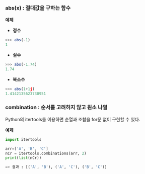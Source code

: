 ### **abs(x) :** 절대값을 구하는 함수

**예제**

- **정수**

```jsx
>>> abs(-1)
1
```

- **실수**

```jsx
>>> abs(-1.74)
1.74
```

- **복소수**

```jsx
>>> abs(1+1j)
1.4142135623730951
```

### combination **: 순서를 고려하지 않고 원소 나열**

Python의 itertools를 이용하면 순열과 조합을 for문 없이 구현할 수 있다.

**예제**

```python
import itertools

arr=['A', 'B', 'C']
nCr = itertools.combinations(arr, 2)
print(list(nCr))

=> 결과 : [('A', 'B'), ('A', 'C'), ('B', 'C')]
```
